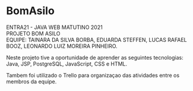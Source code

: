 # BomAsilo

ENTRA21 - JAVA WEB MATUTINO 2021                                                                        
PROJETO BOM ASILO                                                                                       
EQUIPE: TAINARA DA SILVA BORBA, EDUARDA STEFFEN, LUCAS RAFAEL BOOZ, LEONARDO LUIZ MOREIRA PINHEIRO.

Neste projeto tive a oportunidade de aprender as seguintes tecnologias:
Java, JSP, PostgreSQL, JavaScript, CSS e HTML. 

Tambem foi utilizado o Trello para organizaçao das atividades entre os membros da equipe.